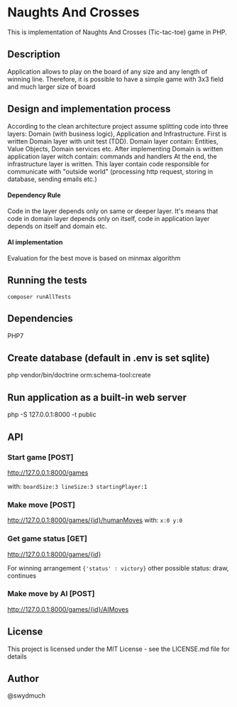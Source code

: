 # Naughts And Crosses
This is implementation of Naughts And Crosses (Tic-tac-toe) game in PHP. 

## Description
Application allows to play on the board of any size and any length of winning line. Therefore, it is possible to have a simple game with 3x3 field and much larger size of board

## Design and implementation process
According to the clean architecture project assume splitting code into three layers: Domain (with business logic), Application and Infrastructure.
First is written Domain layer with unit test (TDD). Domain layer contain: Entities, Value Objects, Domain services etc.
After implementing Domain is written application layer witch contain: commands and handlers
At the end, the infrastructure layer is written. This layer contain code responsible for communicate with "outside world" (processing http request, storing in database, sending emails etc.) 

#### Dependency Rule
Code in the layer depends only on same or deeper layer. It's means that code in domain layer depends only on itself, code in application layer depends on itself and domain etc.  
 
#### AI implementation
Evaluation for the best move is based on minmax algorithm
    
## Running the tests
```
composer runAllTests
```     
     
## Dependencies
PHP7

## Create database (default in .env is set sqlite)
php vendor/bin/doctrine  orm:schema-tool:create

## Run application as a built-in web server
php -S 127.0.0.1:8000 -t public

## API
### Start game [POST]
http://127.0.0.1:8000/games

with:
``
boardSize:3
lineSize:3
startingPlayer:1
``
### Make move [POST]
http://127.0.0.1:8000/games/{id}/humanMoves
with:
``
x:0
y:0
``
### Get game status [GET]
http://127.0.0.1:8000/games/{id}

For winning arrangement
``
{'status' : victory}
``
other possible status: draw, continues 

### Make move by AI [POST]
http://127.0.0.1:8000/games/{id}/AIMoves

## License
This project is licensed under the MIT License - see the LICENSE.md file for details

## Author
@swydmuch
